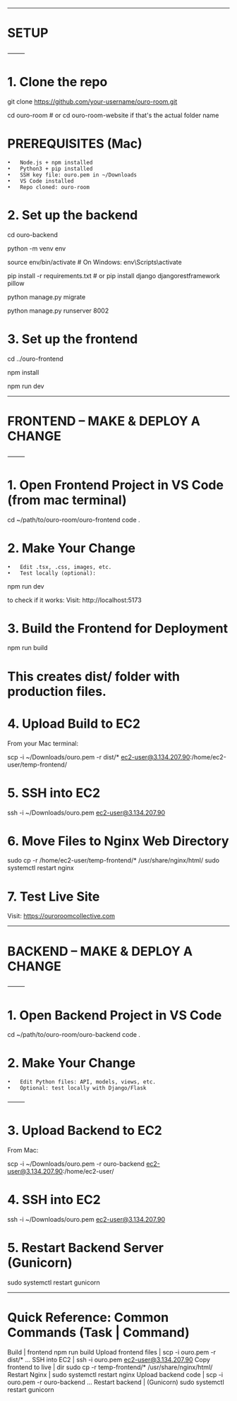 ------------------------------------------------------------------

# SETUP
⸻

# 1. Clone the repo

git clone https://github.com/your-username/ouro-room.git

cd ouro-room  # or cd ouro-room-website if that's the actual folder name

# PREREQUISITES (Mac)
	•	Node.js + npm installed
	•	Python3 + pip installed
	•	SSH key file: ouro.pem in ~/Downloads
	•	VS Code installed
	•	Repo cloned: ouro-room

# 2. Set up the backend

cd ouro-backend

python -m venv env

source env/bin/activate  # On Windows: env\Scripts\activate

pip install -r requirements.txt  # or pip install django djangorestframework pillow

python manage.py migrate

python manage.py runserver 8002

# 3. Set up the frontend

cd ../ouro-frontend

npm install

npm run dev

------------------------------------------------------------------

# FRONTEND – MAKE & DEPLOY A CHANGE

⸻

# 1. Open Frontend Project in VS Code (from mac terminal)

cd ~/path/to/ouro-room/ouro-frontend
code .

# 2. Make Your Change
	•	Edit .tsx, .css, images, etc.
	•	Test locally (optional):

npm run dev

to check if it works: 
Visit: http://localhost:5173

# 3. Build the Frontend for Deployment

npm run build

# This creates dist/ folder with production files.

# 4. Upload Build to EC2

From your Mac terminal:

scp -i ~/Downloads/ouro.pem -r dist/* ec2-user@3.134.207.90:/home/ec2-user/temp-frontend/

# 5. SSH into EC2

ssh -i ~/Downloads/ouro.pem ec2-user@3.134.207.90

# 6. Move Files to Nginx Web Directory

sudo cp -r /home/ec2-user/temp-frontend/* /usr/share/nginx/html/
sudo systemctl restart nginx

# 7. Test Live Site

Visit:
https://ouroroomcollective.com

------------------------------------------------------------------

# BACKEND – MAKE & DEPLOY A CHANGE

⸻

# 1. Open Backend Project in VS Code

cd ~/path/to/ouro-room/ouro-backend
code .

# 2. Make Your Change
	•	Edit Python files: API, models, views, etc.
	•	Optional: test locally with Django/Flask

⸻

# 3. Upload Backend to EC2

From Mac:

scp -i ~/Downloads/ouro.pem -r ouro-backend ec2-user@3.134.207.90:/home/ec2-user/

# 4. SSH into EC2

ssh -i ~/Downloads/ouro.pem ec2-user@3.134.207.90

# 5. Restart Backend Server (Gunicorn)

sudo systemctl restart gunicorn

------------------------------------------------------------------

# Quick Reference: Common Commands (Task | Command)
Build | frontend npm run build
Upload frontend files | scp -i ouro.pem -r dist/* ...
SSH into EC2 | ssh -i ouro.pem ec2-user@3.134.207.90
Copy frontend to live | dir sudo cp -r temp-frontend/* /usr/share/nginx/html/
Restart Nginx | sudo systemctl restart nginx
Upload backend code | scp -i ouro.pem -r ouro-backend ...
Restart backend | (Gunicorn) sudo systemctl restart gunicorn

























